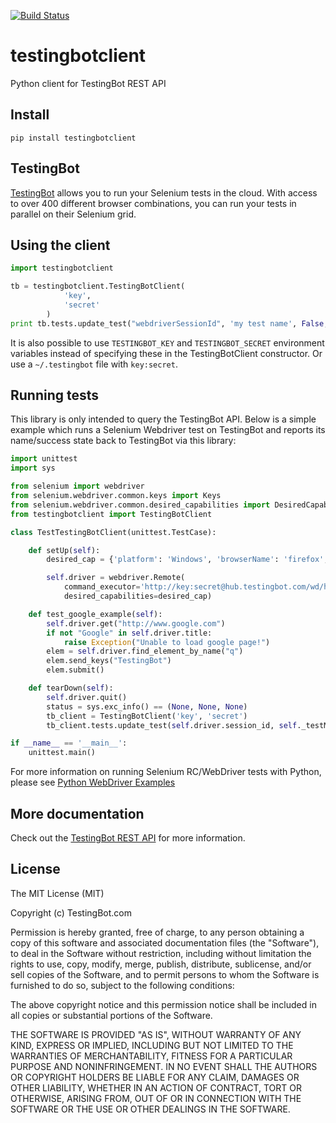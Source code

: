 [![Build Status](https://travis-ci.org/testingbot/testingbotclient.svg?branch=master)](https://travis-ci.org/testingbot/testingbotclient)

# testingbotclient

Python client for TestingBot REST API

## Install

```shell
pip install testingbotclient
```

## TestingBot
[TestingBot](https://testingbot.com/) allows you to run your Selenium tests in the cloud.
With access to over 400 different browser combinations, you can run your tests in parallel on their Selenium grid.

## Using the client

```python
import testingbotclient

tb = testingbotclient.TestingBotClient(
            'key',
            'secret'
        )
print tb.tests.update_test("webdriverSessionId", 'my test name', False, 'test failure error')
```

It is also possible to use `TESTINGBOT_KEY` and `TESTINGBOT_SECRET` environment variables instead of specifying these in the TestingBotClient constructor. Or use a `~/.testingbot` file with `key:secret`.

## Running tests

This library is only intended to query the TestingBot API.
Below is a simple example which runs a Selenium Webdriver test on TestingBot and reports its name/success state back to TestingBot via this library:

```python
import unittest
import sys

from selenium import webdriver
from selenium.webdriver.common.keys import Keys
from selenium.webdriver.common.desired_capabilities import DesiredCapabilities
from testingbotclient import TestingBotClient

class TestTestingBotClient(unittest.TestCase):

    def setUp(self):
		desired_cap = {'platform': 'Windows', 'browserName': 'firefox', 'version': '35' }

		self.driver = webdriver.Remote(
		    command_executor='http://key:secret@hub.testingbot.com/wd/hub',
		    desired_capabilities=desired_cap)

    def test_google_example(self):
		self.driver.get("http://www.google.com")
		if not "Google" in self.driver.title:
		    raise Exception("Unable to load google page!")
		elem = self.driver.find_element_by_name("q")
		elem.send_keys("TestingBot")
		elem.submit()

    def tearDown(self):
		self.driver.quit()
		status = sys.exc_info() == (None, None, None)
		tb_client = TestingBotClient('key', 'secret')
		tb_client.tests.update_test(self.driver.session_id, self._testMethodName, status)

if __name__ == '__main__':
    unittest.main()
```

For more information on running Selenium RC/WebDriver tests with Python, please see [Python WebDriver Examples](http://testingbot.com/support/getting-started/python.html)


## More documentation

Check out the [TestingBot REST API](https://testingbot.com/support/api) for more information.

## License

The MIT License (MIT)

Copyright (c) TestingBot.com

Permission is hereby granted, free of charge, to any person obtaining a copy
of this software and associated documentation files (the "Software"), to deal
in the Software without restriction, including without limitation the rights
to use, copy, modify, merge, publish, distribute, sublicense, and/or sell
copies of the Software, and to permit persons to whom the Software is
furnished to do so, subject to the following conditions:

The above copyright notice and this permission notice shall be included in
all copies or substantial portions of the Software.

THE SOFTWARE IS PROVIDED "AS IS", WITHOUT WARRANTY OF ANY KIND, EXPRESS OR
IMPLIED, INCLUDING BUT NOT LIMITED TO THE WARRANTIES OF MERCHANTABILITY,
FITNESS FOR A PARTICULAR PURPOSE AND NONINFRINGEMENT. IN NO EVENT SHALL THE
AUTHORS OR COPYRIGHT HOLDERS BE LIABLE FOR ANY CLAIM, DAMAGES OR OTHER
LIABILITY, WHETHER IN AN ACTION OF CONTRACT, TORT OR OTHERWISE, ARISING FROM,
OUT OF OR IN CONNECTION WITH THE SOFTWARE OR THE USE OR OTHER DEALINGS IN
THE SOFTWARE.